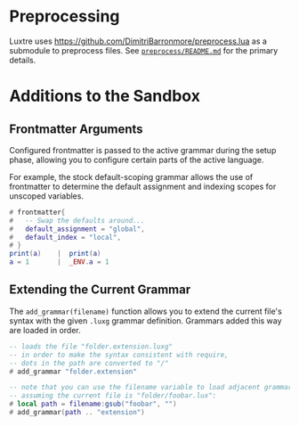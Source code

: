 # Preprocessing

Luxtre uses https://github.com/DimitriBarronmore/preprocess.lua as a submodule to preprocess files.
See [`preprocess/README.md`](/luxtre/preprocess/README.md) for the primary details.

# Additions to the Sandbox

## Frontmatter Arguments
Configured frontmatter is passed to the active grammar during the setup phase, allowing you to configure certain parts of the active language.

For example, the stock default-scoping grammar allows the use of frontmatter to determine the default assignment and indexing scopes for unscoped variables.
```lua
# frontmatter{
#   -- Swap the defaults around...
#	default_assignment = "global",
#   default_index = "local",
# }
print(a)    |  print(a)
a = 1       |  _ENV.a = 1
```

## Extending the Current Grammar
The `add_grammar(filename)` function allows you to extend the current file's syntax with the given `.luxg` grammar definition. Grammars added this way are loaded in order.
```lua
-- loads the file "folder.extension.luxg"
-- in order to make the syntax consistent with require,
-- dots in the path are converted to "/"
# add_grammar "folder.extension"

-- note that you can use the filename variable to load adjacent grammars.
-- assuming the current file is "folder/foobar.lux":
# local path = filename:gsub("foobar", "")
# add_grammar(path .. "extension")
```